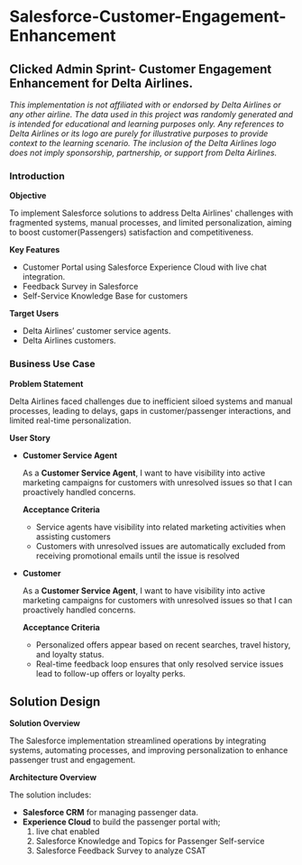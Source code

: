 # Salesforce-Customer-Engagement-Enhancement
## Clicked Admin Sprint- Customer Engagement Enhancement for Delta Airlines.

*This implementation is not affiliated with or endorsed by Delta Airlines or any other airline. The data used in this project was randomly generated and is intended for educational and learning purposes only. Any references to Delta Airlines or its logo are purely for illustrative purposes to provide context to the learning scenario. The inclusion of the Delta Airlines logo does not imply sponsorship, partnership, or support from Delta Airlines.*

### Introduction
  
  **Objective**
  
  To implement Salesforce solutions to address Delta Airlines' challenges with fragmented systems, manual processes, and limited personalization, aiming to boost customer(Passengers) satisfaction and competitiveness.
  
  **Key Features**
  
  - Customer Portal using Salesforce Experience Cloud with live chat integration.
  - Feedback Survey in Salesforce
  - Self-Service Knowledge Base for customers
  
  **Target Users**
  
  - Delta Airlines’ customer service agents.
  - Delta Airlines customers.

### Business Use Case
  
  **Problem Statement**
  
  Delta Airlines faced challenges due to inefficient siloed systems and manual processes, leading to delays, gaps in customer/passenger interactions, and limited real-time personalization.
  
  **User Story**
  
  - **Customer Service Agent**
      
      As a **Customer Service Agent**, I want to have visibility into active marketing campaigns for customers with unresolved issues so that I can proactively handled concerns.
      
      **Acceptance Criteria**
      
      - Service agents have visibility into related marketing activities when assisting customers
      - Customers with unresolved issues are automatically excluded from receiving promotional emails until the issue is resolved
  - **Customer**
      
      As a **Customer Service Agent**, I want to have visibility into active marketing campaigns for customers with unresolved issues so that I can proactively handled concerns.
      
      **Acceptance Criteria**
      
      - Personalized offers appear based on recent searches, travel history, and loyalty status.
      - Real-time feedback loop ensures that only resolved service issues lead to follow-up offers or loyalty perks.

## Solution Design
    
  **Solution Overview**
  
  The Salesforce implementation streamlined operations by integrating systems, automating processes, and improving personalization to enhance passenger trust and engagement.
  
  **Architecture Overview**
  
  The solution includes:
  
  - **Salesforce CRM** for managing passenger data.
  - **Experience Cloud** to build the passenger portal with;
      1. live chat enabled
      2. Salesforce Knowledge and Topics for Passenger Self-service
      3. Salesforce Feedback Survey to analyze CSAT

